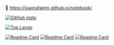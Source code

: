 📝 https://joaorafaelm.github.io/notebook/


[![GitHub stats](https://stats-eosin.vercel.app/api?username=joaorafaelm&show_icons=true&title_color=fff&icon_color=79ff97&text_color=9f9f9f&bg_color=00000000&hide_border=true&count_private=true&disable_animations=true)]()

[![Top Langs](https://stats-eosin.vercel.app/api/top-langs/?username=joaorafaelm&show_icons=true&hide=jupyter%20notebook&title_color=fff&icon_color=79ff97&text_color=9f9f9f&bg_color=00000000&hide_border=true&count_private=true&disable_animations=true&langs_count=10)]()

[![Readme Card](https://stats-eosin.vercel.app/api/pin/?username=joaorafaelm&repo=dotfiles&&title_color=fff&icon_color=79ff97&text_color=9f9f9f&bg_color=00000000&hide_border=true&count_private=true&disable_animations=true)](https://github.com/joaorafaelm/dotfiles)
[![Readme Card](https://stats-eosin.vercel.app/api/pin/?username=joaorafaelm&repo=freqtrade-heroku&&title_color=fff&icon_color=79ff97&text_color=9f9f9f&bg_color=00000000&hide_border=true&count_private=true&disable_animations=true)](https://github.com/joaorafaelm/freqtrade-heroku)
[![Readme Card](https://stats-eosin.vercel.app/api/pin/?username=p-zombie&repo=freqtrade&&title_color=fff&icon_color=79ff97&text_color=9f9f9f&bg_color=00000000&hide_border=true&count_private=true&disable_animations=true)](https://github.com/p-zombie/freqtrade)
